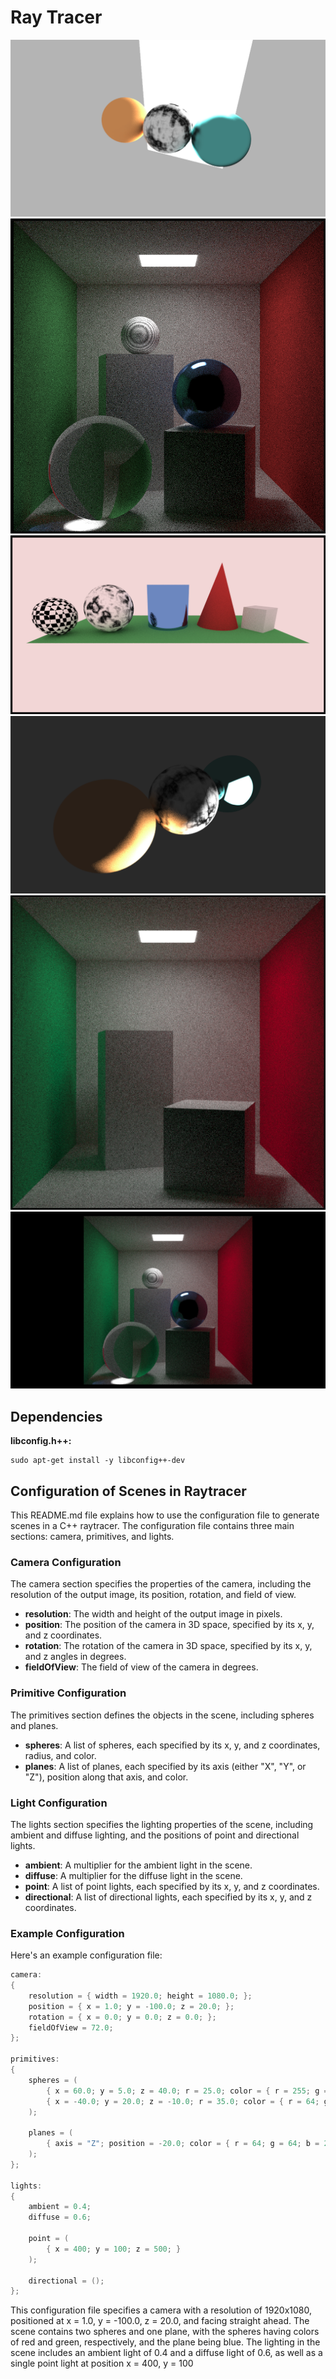 # Ray Tracer

![scene1](output_scene1.png)
![scene5](output_scene5.png)
![scene6](output_scene6.png)
![scene2](output_scene2.png)
![scene3](output_scene3.png)
![scene4](output_scene4.png)

## Dependencies
**libconfig.h++:**
```shell
sudo apt-get install -y libconfig++-dev
```

## Configuration of Scenes in Raytracer

This README.md file explains how to use the configuration file to generate scenes in a C++ raytracer. The configuration file contains three main sections: camera, primitives, and lights. 

### Camera Configuration

The camera section specifies the properties of the camera, including the resolution of the output image, its position, rotation, and field of view. 

- **resolution**: The width and height of the output image in pixels.
- **position**: The position of the camera in 3D space, specified by its x, y, and z coordinates.
- **rotation**: The rotation of the camera in 3D space, specified by its x, y, and z angles in degrees.
- **fieldOfView**: The field of view of the camera in degrees.

### Primitive Configuration

The primitives section defines the objects in the scene, including spheres and planes. 

- **spheres**: A list of spheres, each specified by its x, y, and z coordinates, radius, and color.
- **planes**: A list of planes, each specified by its axis (either "X", "Y", or "Z"), position along that axis, and color.

### Light Configuration

The lights section specifies the lighting properties of the scene, including ambient and diffuse lighting, and the positions of point and directional lights. 

- **ambient**: A multiplier for the ambient light in the scene.
- **diffuse**: A multiplier for the diffuse light in the scene.
- **point**: A list of point lights, each specified by its x, y, and z coordinates.
- **directional**: A list of directional lights, each specified by its x, y, and z coordinates.

### Example Configuration

Here's an example configuration file:

```c
camera:
{
    resolution = { width = 1920.0; height = 1080.0; };
    position = { x = 1.0; y = -100.0; z = 20.0; };
    rotation = { x = 0.0; y = 0.0; z = 0.0; };
    fieldOfView = 72.0;
};

primitives:
{
    spheres = (
        { x = 60.0; y = 5.0; z = 40.0; r = 25.0; color = { r = 255; g = 64; b = 64; }; },
        { x = -40.0; y = 20.0; z = -10.0; r = 35.0; color = { r = 64; g = 255; b = 64; }; }
    );

    planes = (
        { axis = "Z"; position = -20.0; color = { r = 64; g = 64; b = 255; }; }
    );
};

lights:
{
    ambient = 0.4;
    diffuse = 0.6;

    point = (
        { x = 400; y = 100; z = 500; }
    );

    directional = ();
};
```

This configuration file specifies a camera with a resolution of 1920x1080, positioned at x = 1.0, y = -100.0, z = 20.0, and facing straight ahead. The scene contains two spheres and one plane, with the spheres having colors of red and green, respectively, and the plane being blue. The lighting in the scene includes an ambient light of 0.4 and a diffuse light of 0.6, as well as a single point light at position x = 400, y = 100
